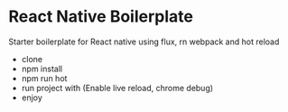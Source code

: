 # React Native Boilerplate
Starter boilerplate for React native using flux, rn webpack and hot reload

* clone
* npm install
* npm run hot
* run project with (Enable live reload, chrome debug)
* enjoy